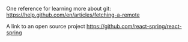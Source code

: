 One reference for learning more about git:
https://help.github.com/en/articles/fetching-a-remote

A link to an open source project
https://github.com/react-spring/react-spring
